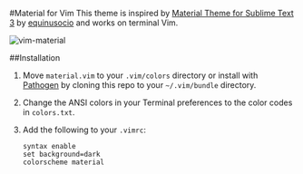 #Material for Vim
This theme is inspired by [Material Theme for Sublime Text 3](https://github.com/equinusocio/material-theme) by [equinusocio](https://github.com/equinusocio) and works on terminal Vim.

![vim-material](https://www.github.com/jackiehluo/vim-material/raw/master/screenshot.png)

##Installation

1. Move `material.vim` to your `.vim/colors` directory or install with [Pathogen](https://github.com/tpope/vim-pathogen) by cloning this repo to your `~/.vim/bundle` directory.

2. Change the ANSI colors in your Terminal preferences to the color codes in `colors.txt`.

3. Add the following to your `.vimrc`:

    ```vimL
    syntax enable
    set background=dark
    colorscheme material
    ```